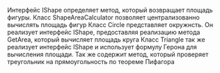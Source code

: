 Интерфейс IShape определяет метод, который возвращает площадь фигуры.
Класс ShapeAreaCalculator позволяет централизованно вычислять площадь фигур
Класс Circle представляет окружнсть. Он реализует интерфейс IShape, предоставляя реализацию метода GetArea, который вычисляет площадь круга
Класс Triangle так же реализует интерфейс IShape и использует формулу Герона для вычисления площади. Так же содержит метод, который проверяет треугольник на прямоугольность по теореме Пифагора
